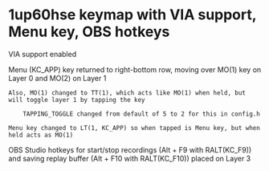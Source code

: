 # 1up60hse keymap with VIA support, Menu key, OBS hotkeys

VIA support enabled
	
Menu (KC_APP) key returned to right-bottom row, moving over MO(1) key on Layer 0 and MO(2) on Layer 1

	Also, MO(1) changed to TT(1), which acts like MO(1) when held, but will toggle layer 1 by tapping the key
	
		TAPPING_TOGGLE changed from default of 5 to 2 for this in config.h
		
	Menu key changed to LT(1, KC_APP) so when tapped is Menu key, but when held acts as MO(1)

OBS Studio hotkeys for start/stop recordings (Alt + F9 with RALT(KC_F9)) and saving replay buffer (Alt + F10 with RALT(KC_F10)) placed on Layer 3